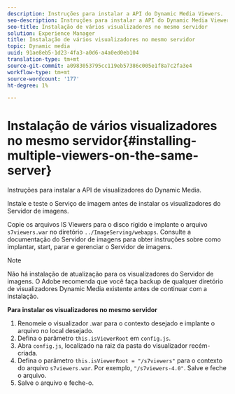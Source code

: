 ```yaml
---
description: Instruções para instalar a API do Dynamic Media Viewers.
seo-description: Instruções para instalar a API do Dynamic Media Viewers.
seo-title: Instalação de vários visualizadores no mesmo servidor
solution: Experience Manager
title: Instalação de vários visualizadores no mesmo servidor
topic: Dynamic media
uuid: 91ae8eb5-1d23-4fa3-a0d6-a4a0ed0eb104
translation-type: tm+mt
source-git-commit: a0983053795cc119eb57386c005e1f8a7c2fa3e4
workflow-type: tm+mt
source-wordcount: '177'
ht-degree: 1%

---
```



# Instalação de vários visualizadores no mesmo servidor{#installing-multiple-viewers-on-the-same-server}

<!-- Updated June 1, 2020 from https://wiki.corp.adobe.com/pages/viewpage.action?spaceKey=scene7qa&title=s7Viewers%2C+S7SDK%2C+S7OnDemand+Release+Notes - Contact is Sasha -->

Instruções para instalar a API de visualizadores do Dynamic Media.

Instale e teste o Serviço de imagem antes de instalar os visualizadores do Servidor de imagens.

Copie os arquivos IS Viewers para o disco rígido e implante o arquivo `s7viewers.war` no diretório `../ImageServing/webapps`. Consulte a documentação do Servidor de imagens para obter instruções sobre como implantar, start, parar e gerenciar o Servidor de imagens.

>[!NOTE]
>
>Não há instalação de atualização para os visualizadores do Servidor de imagens. O Adobe recomenda que você faça backup de qualquer diretório de visualizadores Dynamic Media existente antes de continuar com a instalação.

**Para instalar os visualizadores no mesmo servidor**

1. Renomeie o visualizador .war para o contexto desejado e implante o arquivo no local desejado.
1. Defina o parâmetro `this.isViewerRoot` em `config.js`.
1. Abra `config.js`, localizado na raiz da pasta do visualizador recém-criada.
1. Defina o parâmetro `this.isViewerRoot = "/s7viewers"` para o contexto do arquivo `s7viewers.war`. Por exemplo, `"/s7viewers-4.0"`. Salve e feche o arquivo.
1. Salve o arquivo e feche-o.
